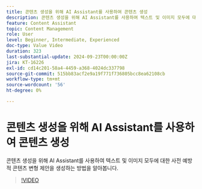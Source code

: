 ```yaml
---
title: 콘텐츠 생성을 위해 AI Assistant를 사용하여 콘텐츠 생성
description: 콘텐츠 생성을 위해 AI Assistant를 사용하여 텍스트 및 이미지 모두에 대한 사전 예방적 콘텐츠 변형 제안을 생성하는 방법을 알아봅니다.
feature: Content Assistant
topic: Content Management
role: User
level: Beginner, Intermediate, Experienced
doc-type: Value Video
duration: 323
last-substantial-update: 2024-09-23T00:00:00Z
jira: KT-16226
exl-id: cd14c201-58a4-4459-a368-4024dc337798
source-git-commit: 515bb83acf2e9a19f771f736805bcc8ea62108cb
workflow-type: tm+mt
source-wordcount: '56'
ht-degree: 0%

---
```


# 콘텐츠 생성을 위해 AI Assistant를 사용하여 콘텐츠 생성

콘텐츠 생성을 위해 AI Assistant를 사용하여 텍스트 및 이미지 모두에 대한 사전 예방적 콘텐츠 변형 제안을 생성하는 방법을 알아봅니다.

>[!VIDEO](https://video.tv.adobe.com/v/3434635/?learn=on)
